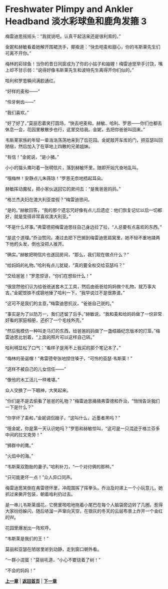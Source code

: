 # Freshwater Plimpy and Ankler Headband 淡水彩球鱼和鹿角发箍 3

梅雷迪思摇摇头：“我就说吧，认真干起活来还是很利索的。”

金妮和赫敏看着她解开围裙洗手，揶揄道：“快去吧麦和甜心，你的韦斯莱先生们可离不开你。”

梅林的彩球鱼！当你的昔日同窗成为了你的小姑子和妯娌！梅雷迪思举手讨饶，嘴上却不甘示弱：“说得好像韦斯莱先生和波特先生离得开你们似的。”

哈利和罗恩瞬间满脸通红。

“好样的麦和——”

“伶牙俐齿——”

“我们喜欢。”

“好了好了，”莫丽忍着笑打圆场，“快去吧麦和。赫敏、哈利、罗恩——你们也都去休息一会，花园里散散步也行，这里交给我。金妮，去把你爸爸叫回来。”

韦斯莱家族的年轻一辈浩浩荡荡地来到了后花园。金妮敲开车库的门，把亚瑟叫回陋居，然后加入了在草地上四散的兄弟姐妹。

“有信！”金妮说，“是小猪。”

小小的猫头鹰叼着一张明信片，落到赫敏怀里，随即开始亢奋地乱叫。

“哦梅林！安静点儿朱薇琼！”罗恩无奈地捂起耳朵。

赫敏挥动魔杖，把小家伙送回它的房间去：“是我爸爸妈妈。”

“格兰杰夫妇在澳大利亚度假？”梅雷迪思问。

“是的。”赫敏回答，“我的那个遗忘咒好像有点儿后遗症：他们恢复记忆以后一切都好，就是变得非常喜欢澳大利亚。”

“不是什么坏事。”弗雷德把梅雷迪思往自己身边拉了拉，“人总要有点喜欢的东西。”

“是这个道理。”乔治赞同，凑过去把下巴搁到梅雷迪思肩窝里，她不轻不重地揉两下他的头发，倒也没把人推开。

“确实。”赫敏把明信片也送回房间，“那么，我们现在做点什么？”

“给妈妈的礼物。”哈利有点儿犹疑，“真的要全权交给亚瑟吗？”

“交给爸爸！”罗恩惊讶，“你们在想些什么！”

“很显然他们认为给爸爸送套木工工具，然后由爸爸给妈妈做个礼物，就万事大吉。”金妮恨铁不成钢地捶了哈利一下，“我早说过不是很靠谱。”

“这可不是我们的主意，”梅雷迪思抗议，“爸爸自己说的。”

“事实是为了以防万一，我们还留了后手。”赫敏说，“我和麦和给妈妈做了一份非常好看的家庭相册，还织了一个毛线外壳。”

“然后我模仿一种叫走马灯的东西，给爸爸妈妈做了一盏结婚纪念版本的灯笼，”梅雷迪思比划着，“上面的照片可以这样自己转。”

哈利明显松了口气：“看样子是用不上我买的那个笔记本了。”

“梅林的圣诞帽！”弗雷德夸张地捏住嗓子，“可怜的亚瑟·韦斯莱！”

“这样不被自己的儿女信任——”

“像他的木工活儿一样难堪。”

众人交换了一下眼神，大笑起来。

“你们是不是去偷看了爸爸的礼物？”梅雷迪思捅捅弗雷德和乔治，“悄悄告诉我们一下是什么？”

“你学坏了麦和，”金妮调侃嫂子，“这叫什么，近墨者黑吗？”

“哦金妮，你是第一天认识她吗？”罗恩和赫敏惊叫，“这可是一只混迹于格兰芬多中间的拉文克劳！”

“狮群中的鹰。”

“火焰中的海。”

“韦斯莱双胞胎的妻子。”哈利补刀，“一个对付俩的那种。”

“只可能更坏一点！”众人异口同声。

梅雷迪思笑倒在弗雷德怀里，冲周围挥了挥拳头。乔治及时递上一个小玩意儿，她抓过来撕开包装，朝着哈利扔过去。

是一串儿韦斯莱烟花。它劈里啪啦地拖着小尾巴在每个人脑袋旁边转了几圈，惹得大家纷纷躲闪，随后哧溜一声窜向天空，在银灰的冬天的云层布景上炸开一个金红的W。

花园里爆发出一阵欢呼。

“韦斯莱是我们的王！”

莫丽和亚瑟在陋居里听到动静，走到窗口朝外看。

“一群小混蛋！”莫丽吼道，“小心不要烧着了树！”

“不会的妈妈！”

**[上一章](Part2.md)**
 | 
**[返回首页](README.md)**
 | 
**[下一章](Part4.md)**
